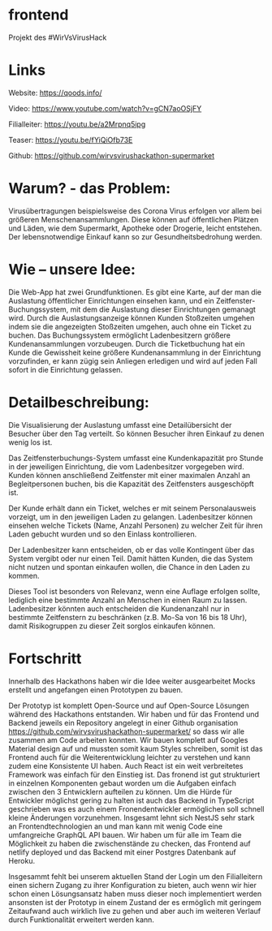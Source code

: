 # frontend

Projekt des #WirVsVirusHack

# Links

Website: https://qoods.info/

Video: https://www.youtube.com/watch?v=gCN7aoOSjFY

Filialleiter: https://youtu.be/a2Mrpnq5ipg

Teaser: https://youtu.be/fYiQiOfb73E

Github: https://github.com/wirvsvirushackathon-supermarket

# Warum? - das Problem:
Virusübertragungen beispielsweise des Corona Virus erfolgen vor allem bei größeren Menschenansammlungen. Diese können auf öffentlichen Plätzen und Läden, wie dem Supermarkt, Apotheke oder Drogerie, leicht entstehen. Der lebensnotwendige Einkauf kann so zur Gesundheitsbedrohung werden.

# Wie – unsere Idee:
Die Web-App hat zwei Grundfunktionen. Es gibt eine Karte, auf der man die Auslastung öffentlicher Einrichtungen einsehen kann, und ein Zeitfenster-Buchungssystem, mit dem die Auslastung dieser Einrichtungen gemanagt wird. Durch die Auslastungsanzeige können Kunden Stoßzeiten umgehen indem sie die angezeigten Stoßzeiten umgehen, auch ohne ein Ticket zu buchen. Das Buchungssystem ermöglicht Ladenbesitzern größere Kundenansammlungen vorzubeugen. Durch die Ticketbuchung hat ein Kunde die Gewissheit keine größere Kundenansammlung in der Einrichtung vorzufinden, er kann zügig sein Anliegen erledigen und wird auf jeden Fall sofort in die Einrichtung gelassen.

# Detailbeschreibung:

Die Visualisierung der Auslastung umfasst eine Detailübersicht der Besucher über den Tag verteilt. So können Besucher ihren Einkauf zu denen wenig los ist.

Das Zeitfensterbuchungs-System umfasst eine Kundenkapazität pro Stunde in der jeweiligen Einrichtung, die vom Ladenbesitzer vorgegeben wird. Kunden können anschließend Zeitfenster mit einer maximalen Anzahl an Begleitpersonen buchen, bis die Kapazität des Zeitfensters ausgeschöpft ist.

Der Kunde erhält dann ein Ticket, welches er mit seinem Personalausweis vorzeigt, um in den jeweiligen Laden zu gelangen. Ladenbesitzer können einsehen welche Tickets (Name, Anzahl Personen) zu welcher Zeit für ihren Laden gebucht wurden und so den Einlass kontrollieren.

Der Ladenbesitzer kann entscheiden, ob er das volle Kontingent über das System vergibt oder nur einen Teil. Damit hätten Kunden, die das System nicht nutzen und spontan einkaufen wollen, die Chance in den Laden zu kommen.

Dieses Tool ist besonders von Relevanz, wenn eine Auflage erfolgen sollte, lediglich eine bestimmte Anzahl an Menschen in einen Raum zu lassen. Ladenbesitzer könnten auch entscheiden die Kundenanzahl nur in bestimmte Zeitfenstern zu beschränken (z.B. Mo-Sa von 16 bis 18 Uhr), damit Risikogruppen zu dieser Zeit sorglos einkaufen können.

# Fortschritt

Innerhalb des Hackathons haben wir die Idee weiter ausgearbeitet Mocks erstellt und angefangen einen Prototypen zu bauen.

Der Prototyp ist komplett Open-Source und auf Open-Source Lösungen während des Hackathons entstanden. Wir haben und für das Frontend und Backend jeweils ein Repository angelegt in einer Github organisation https://github.com/wirvsvirushackathon-supermarket/ so dass wir alle zusammen am Code arbeiten konnten. Wir bauen komplett auf Googles Material design auf und mussten somit kaum Styles schreiben, somit ist das Frontend auch für die Weiterentwicklung leichter zu verstehen und kann zudem eine Konsistente UI haben. Auch React ist ein weit verbreitetes Framework was einfach für den Einstieg ist. Das fronend ist gut strukturiert in einzelnen Komponenten gebaut worden um die Aufgaben einfach zwischen den 3 Entwicklern aufteilen zu können. Um die Hürde für Entwickler möglichst gering zu halten ist auch das Backend in TypeScript geschrieben was es auch einem Fronendentwickler ermöglichen soll schnell kleine Änderungen vorzunehmen. Insgesamt lehnt sich NestJS sehr stark an Frontendtechnologien an und man kann mit wenig Code eine umfangreiche GraphQL API bauen. Wir haben um für alle im Team die Möglichkeit zu haben die zwischenstände zu checken, das Frontend auf netlify deployed und das Backend mit einer Postgres Datenbank auf Heroku.

Insgesammt fehlt bei unserem aktuellen Stand der Login um den Filialleitern einen sichern Zugang zu ihrer Konfiguration zu bieten, auch wenn wir hier schon einen Lösungsansatz haben muss dieser noch implementiert werden ansonsten ist der Prototyp in einem Zustand der es ermöglich mit geringem Zeitaufwand auch wirklich live zu gehen und aber auch im weiteren Verlauf durch Funktionalität erweitert werden kann.
